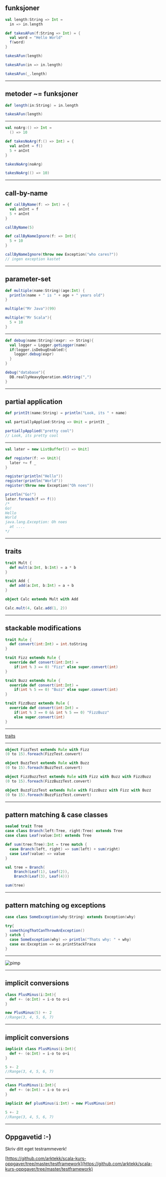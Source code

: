 ## funksjoner
```scala
val length:String => Int =
  in => in.length

def takesAFun(f:String => Int) = {
  val word = "Hello World"
  f(word)
}

takesAFun(length)

takesAFun(in => in.length)

takesAFun(_.length)
```

---

## metoder ~= funksjoner
```scala
def length(in:String) = in.length

takesAFun(length)
```

---

```scala
val noArg:() => Int =
  () => 10

def takesNoArg(f:() => Int) = {
  val anInt = f()
  5 + anInt
}

takesNoArg(noArg)

takesNoArg(() => 10)
```

---

## call-by-name
```scala
def callByName(f: => Int) = {
  val anInt = f
  5 + anInt
}

callByName(5)

def callByNameIgnore(f: => Int){
  5 + 10
}

callByNameIgnore(throw new Exception("who cares?"))
// ingen exception kastet
```

---

## parameter-set
```scala
def multiple(name:String)(age:Int) {
  println(name + " is " + age + " years old")
}

multiple("Mr Java")(99)

multiple("Mr Scala"){
  5 + 10
}
```

---

```scala
def debug(name:String)(expr: => String){
  val logger = Logger.getLogger(name)
  if(logger.isDebugEnabled){
    logger.debug(expr)	
  }
}

debug("database"){
  DB.reallyHeavyOperation.mkString(",")
}
```

---

## partial application
```scala
def printIt(name:String) = println("Look, its " + name)

val partiallyApplied:String => Unit = printIt _

partiallyApplied("pretty cool")
// Look, its pretty cool
```

---

```scala
val later = new ListBuffer[() => Unit]

def register(f: => Unit){
  later += f _
}

register(println("Hello"))
register(println("World"))
register(throw new Exception("Oh noes"))

println("Go!")
later.foreach(f => f())
/*
Go!
Hello
World
java.lang.Exception: Oh noes
  at ....
*/
```

---

## traits
```scala
trait Mult {
  def mult(a:Int, b:Int) = a * b
}

trait Add {
  def add(a:Int, b:Int) = a + b
}

object Calc extends Mult with Add

Calc.mult(4, Calc.add(1, 2))
```

---

## stackable modifications ##
```scala
trait Rule {
  def convert(int:Int) = int.toString
}

trait Fizz extends Rule {
  override def convert(int:Int) =
    if(int % 3 == 0) "Fizz" else super.convert(int)
}

trait Buzz extends Rule {
  override def convert(int:Int) =
    if(int % 5 == 0) "Buzz" else super.convert(int)
}

trait FizzBuzz extends Rule {
  override def convert(int:Int) =
    if(int % 3 == 0 && int % 5 == 0) "FizzBuzz"
    else super.convert(int)
}
```

---

[traits](img/traits.png)

---

```scala
object FizzTest extends Rule with Fizz
(0 to 15).foreach(FizzTest.convert)

object BuzzTest extends Rule with Buzz
(0 to 15).foreach(BuzzTest.convert)

object FizzBuzzTest extends Rule with Fizz with Buzz with FizzBuzz
(0 to 15).foreach(FizzBuzzTest.convert)

object BuzzFizzTest extends Rule with FizzBuzz with Fizz with Buzz
(0 to 15).foreach(BuzzFizzTest.convert)
```

---

## pattern matching & case classes
```scala
sealed trait Tree
case class Branch(left:Tree, right:Tree) extends Tree
case class Leaf(value:Int) extends Tree

def sum(tree:Tree):Int = tree match {
  case Branch(left, right) => sum(left) + sum(right)
  case Leaf(value) => value
}

val tree = Branch(
    Branch(Leaf(1), Leaf(2)),
    Branch(Leaf(3), Leaf(4)))

sum(tree)
```

---

## pattern matching og exceptions
```scala
case class SomeException(why:String) extends Exception(why)

try{
  somethingThatCanThrowAnException()
} catch {
  case SomeException(why) => println("Thats why: " + why)
  case ex:Exception => ex.printStackTrace
}
```

---

![pimp](img/pimp.png)

---

## implicit conversions
```scala
class PlusMinus(i:Int){
  def +- (o:Int) = i-o to o+i
}

new PlusMinus(5) +- 2
//Range(3, 4, 5, 6, 7)
```

---

## implicit conversions
```scala
implicit class PlusMinus(i:Int){
  def +- (o:Int) = i-o to o+i
}

5 +- 2
//Range(3, 4, 5, 6, 7)
```

---

```scala
class PlusMinus(i:Int){
  def +- (o:Int) = i-o to o+i
}

implicit def plusMinus(i:Int) = new PlusMinus(int)

5 +- 2
//Range(3, 4, 5, 6, 7)
```

---

## Oppgavetid :-)

Skriv ditt eget testrammeverk!

[https://github.com/arktekk/scala-kurs-oppgaver/tree/master/testframework](https://github.com/arktekk/scala-kurs-oppgaver/tree/master/testframework)
